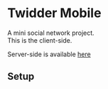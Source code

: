 # Twidder Mobile

A mini social network project.\
This is the client-side.

Server-side is available [here](https://github.com/CommanderXA/twidder_server)

## Setup
